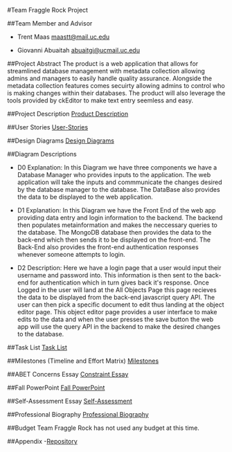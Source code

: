 #Team Fraggle Rock Project

##Team Member and Advisor
- Trent Maas maastt@mail.uc.edu

- Giovanni Abuaitah abuaitgi@ucmail.uc.edu

##Project Abstract
The product is a web application that allows for streamlined database management with metadata collection allowing admins and managers to easily handle quality assurance. Alongside the metadata collection features comes secuirty allowing admins to control who is making changes within their databases. The product will also leverage the tools provided by ckEditor to make text entry seemless and easy. 

##Project Description
[Product Description](https://github.com/trentmaas2001/TeamFraggleRock/blob/main/Assignments/Project-Description.md)

##User Stories
[User-Stories](https://github.com/trentmaas2001/TeamFraggleRock/blob/main/Assignments/User_Stories.md)

##Design Diagrams
[Design Diagrams](https://github.com/trentmaas2001/TeamFraggleRock/blob/main/Design_Diagrams/Design_Diagrams.pdf)

##Diagram Descriptions
- D0 Explanation:
In this Diagram we have three components we have a Database Manager who provides inputs to the application. The web application will take the inputs and commmunicate the changes desired by the database manager to the database. The DataBase also provides the data to be displayed to the web application.

- D1 Explanation:
In this Diagram we have the Front End of the web app providing data entry and login information to the backend. The backend then populates metainformation and makes the neccessary queries to the database. The MongoDB database then provides the data to the back-end which then sends it to be displayed on the front-end. The Back-End also provides the front-end authentication responses whenever someone attempts to login.

- D2 Description:
Here we have a login page that a user would input their username and password into. This information is then sent to the back-end for authentication which in turn gives back it's response. Once Logged in the user will land at the All Objects Page this page recieves the data to be displayed from the back-end javascript query API. The user can then pick a specific document to edit thus landing at the object editor page. This object editor page provides a user interface to make edits to the data and when the user presses the save button the web app will use the query API in the backend to make the desired changes to the database.

##Task List
[Task List](https://github.com/trentmaas2001/TeamFraggleRock/blob/main/Assignments/Task_List.md)

##Milestones (Timeline and Effort Matrix)
[Milestones](https://github.com/trentmaas2001/TeamFraggleRock/blob/main/Assignments/Milestones.pdf)

##ABET Concerns Essay
[Constraint Essay](https://github.com/trentmaas2001/TeamFraggleRock/blob/main/Assignments/Constraint_Essay.pdf)

##Fall PowerPoint
[Fall PowerPoint](https://github.com/trentmaas2001/TeamFraggleRock/blob/main/Assignments/FallPowerPoint.pdf)

##Self-Assessment Essay
[Self-Assessment](https://github.com/trentmaas2001/TeamFraggleRock/blob/main/Assignments/Individual_Capstone_Assessment.pdf)

##Professional Biography
[Professional Biography](https://github.com/trentmaas2001/TeamFraggleRock/blob/main/TrentMaas.md)

##Budget
Team Fraggle Rock has not used any budget at this time.

##Appendix
-[Repository](https://github.com/trentmaas2001/TeamFraggleRock)
